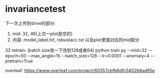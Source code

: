 # invariancetest

下一次上传到drive的部分:
1. mid: 32, 46(上次一plot是空的)
2. 内容: model_label.txt, robustacc.txt 以及plot里面对应的mid部分

32 retrain: (batch size改一下改到128或者64)
python train.py --mid=32 --epoch=50 --max_angle=15 --batch_size=128 --lr=0.0001 --anomaly=4 --pretrain=True


overleaf:
https://www.overleaf.com/project/60357cbfb6dfc5402b8ad95e
